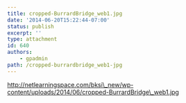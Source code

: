 ```yaml
---
title: cropped-BurrardBridge_web1.jpg
date: '2014-06-20T15:22:44-07:00'
status: publish
excerpt: ''
type: attachment
id: 640
authors:
    - gpadmin
path: /cropped-burrardbridge_web1-jpg
---
```

http://netlearningspace.com/bksi\_new/wp-content/uploads/2014/06/cropped-BurrardBridge\_web1.jpg